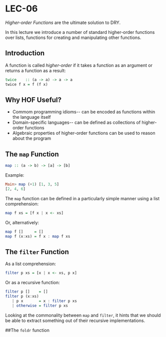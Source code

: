 # LEC-06

_Higher-order Functions_ are the ultimate solution to DRY.

In this lecture we introduce a number of standard higher-order functions over lists, functions for creating and manipulating other functions.

## Introduction

A function is called _higher-order_ if it takes a function as an argument or returns a function as a result:

```haskell
twice    :: (a -> a) -> a -> a
twice f x = f (f x)
```

## Why HOF Useful?

* Commom programming idioms-- can be encoded as functions within the language itself
* Domain-specific languages-- can be defined as collections of higher-order functions
* Algebraic properties of higher-order functions can be used to reason about the program

## The `map` Function

```haskell
map :: (a -> b) -> [a] -> [b]
```
Example:

```haskell
Main> map (+1) [1, 3, 5]
[2, 4, 6]
```

The `map` function can be defined in a particularly simple manner using a list comprehension:

```haskell
map f xs = [f x | x <- xs]
```
Or, alternatively:

```haskell
map f []     = []
map f (x:xs) = f x : map f xs
```

## The `filter` Function

As a list comprehension:

```haskell
filter p xs = [x | x <- xs, p x]
```
Or as a recursive function:

```haskell
filter p []    = []
filter p (x:xs)
   | p x       = x : filter p xs
   | otherwise = filter p xs
```

Looking at the commonality between `map` and `filter`, it hints that we should be able to extract something out of their recursive implementations.


##The `foldr` function